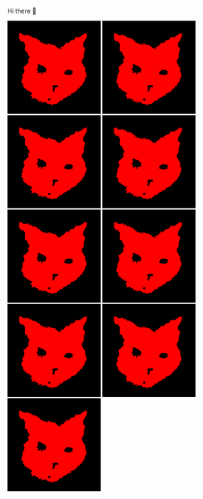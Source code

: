 Hi there 👋

<p float="center">
  <!--startimg--><img src=https://raw.githubusercontent.com/Sceleratis/Sceleratis/main/.github/images/d-20.gif height=210; width=210; align=left; alt=Woops. Guess the image failed... /><!--endimg-->
  <!--startimg--><img src=https://raw.githubusercontent.com/Sceleratis/Sceleratis/main/.github/images/d-20.gif height=210; width=210; align=left; alt=Woops. Guess the image failed... /><!--endimg-->
  <!--startimg--><img src=https://raw.githubusercontent.com/Sceleratis/Sceleratis/main/.github/images/d-20.gif height=210; width=210; align=left; alt=Woops. Guess the image failed... /><!--endimg-->
  <!--startimg--><img src=https://raw.githubusercontent.com/Sceleratis/Sceleratis/main/.github/images/d-20.gif height=210; width=210; align=left; alt=Woops. Guess the image failed... /><!--endimg-->
  <!--startimg--><img src=https://raw.githubusercontent.com/Sceleratis/Sceleratis/main/.github/images/d-20.gif height=210; width=210; align=left; alt=Woops. Guess the image failed... /><!--endimg-->
  <!--startimg--><img src=https://raw.githubusercontent.com/Sceleratis/Sceleratis/main/.github/images/d-20.gif height=210; width=210; align=left; alt=Woops. Guess the image failed... /><!--endimg-->
  <!--startimg--><img src=https://raw.githubusercontent.com/Sceleratis/Sceleratis/main/.github/images/d-20.gif height=210; width=210; align=left; alt=Woops. Guess the image failed... /><!--endimg-->
  <!--startimg--><img src=https://raw.githubusercontent.com/Sceleratis/Sceleratis/main/.github/images/d-20.gif height=210; width=210; align=left; alt=Woops. Guess the image failed... /><!--endimg-->
  <!--startimg--><img src=https://raw.githubusercontent.com/Sceleratis/Sceleratis/main/.github/images/d-20.gif height=210; width=210; align=left; alt=Woops. Guess the image failed... /><!--endimg-->
</p>


